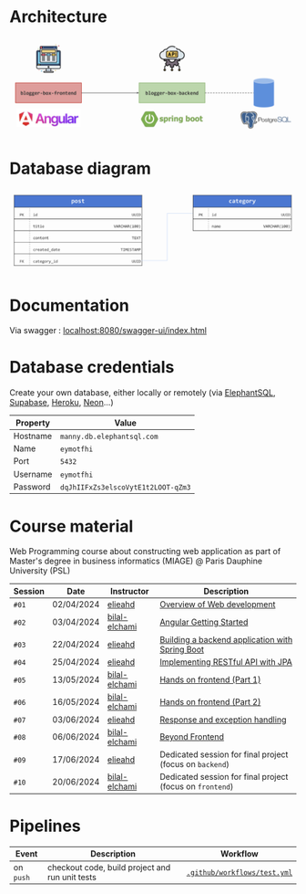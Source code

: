 # Architecture
<p align="center">
  <img src="docs/images/architecture.png" alt="architecture">
</p>

# Database diagram
<p align="center">
  <img src="docs/images/database.png" alt="database">
</p>

# Documentation 
Via swagger : [localhost:8080/swagger-ui/index.html](http://localhost:8080/swagger-ui/index.html#/)

# Database credentials
Create your own database, either locally or remotely (via [ElephantSQL](https://www.elephantsql.com/), [Supabase](https://supabase.com/), [Heroku](https://www.heroku.com/), [Neon](https://neon.tech/)...)

| Property | Value                              |
|----------|------------------------------------|
| Hostname | `manny.db.elephantsql.com`         |
| Name     | `eymotfhi`                         |
| Port     | `5432`                             |
| Username | `eymotfhi`                         |
| Password | `dqJhIIFxZs3elscoVytE1t2LOOT-qZm3` |

# Course material
Web Programming course about constructing web application as part of Master's degree in business informatics (MIAGE) @ Paris Dauphine University (PSL)

| Session | Date       | Instructor                                        | Description                                                                                                                              |
|---------|------------|---------------------------------------------------|------------------------------------------------------------------------------------------------------------------------------------------|
| `#01`   | 02/04/2024 | [elieahd](https://github.com/elieahd)             | [Overview of Web development](https://drive.google.com/file/d/11One7fJDrS5ji3vojavXtsX70_DcqRoM/view?usp=drive_link)                     |
| `#02`   | 03/04/2024 | [bilal-elchami](https://github.com/bilal-elchami) | [Angular Getting Started](https://drive.google.com/file/d/1FzGDdODKGF6JPQkFPthgcJGCneJQdTVv/view?usp=drive_link)                         |
| `#03`   | 22/04/2024 | [elieahd](https://github.com/elieahd)             | [Building a backend application with Spring Boot](https://drive.google.com/file/d/1t2Gca1C1giOdv3LYJIkvH_a4GfcPC38L/view?usp=drive_link) |
| `#04`   | 25/04/2024 | [elieahd](https://github.com/elieahd)             | [Implementing RESTful API with JPA](https://drive.google.com/file/d/1EKiskNB5uvD7SV2sKR-QN_Ae-QTBiJ1A/view?usp=drive_link)               |
| `#05`   | 13/05/2024 | [bilal-elchami](https://github.com/bilal-elchami) | [Hands on frontend (Part 1)](https://drive.google.com/file/d/1tMLBh7upGqAAG2b75dj0EAloimAoYrt7/view?usp=drive_link)                      |
| `#06`   | 16/05/2024 | [bilal-elchami](https://github.com/bilal-elchami) | [Hands on frontend (Part 2)](https://drive.google.com/file/d/1XAzKjVyCffgJXh31g6Hri2OsL-UHBtH_/view?usp=drive_link)                      |
| `#07`   | 03/06/2024 | [elieahd](https://github.com/elieahd)             | [Response and exception handling](https://drive.google.com/file/d/1dCUjRT1v-t7SEmIllgHiZ-1sgQ4czCbo/view?usp=drive_link)                 |
| `#08`   | 06/06/2024 | [bilal-elchami](https://github.com/bilal-elchami) | [Beyond Frontend]()                                                                                                                      |
| `#09`   | 17/06/2024 | [elieahd](https://github.com/elieahd)             | Dedicated session for final project (focus on `backend`)                                                                                 |
| `#10`   | 20/06/2024 | [bilal-elchami](https://github.com/bilal-elchami) | Dedicated session for final project (focus on `frontend`)                                                                                |

# Pipelines
| Event     | Description                                     | Workflow                                                         |
|-----------|-------------------------------------------------|------------------------------------------------------------------|
| on `push` | checkout code, build project and run unit tests | [`.github/workflows/test.yml`](.github/workflows/build-test.yml) |